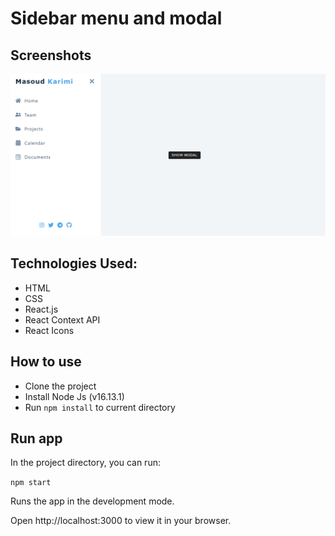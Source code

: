 # Sidebar menu and modal

## Screenshots

![Screenshot](./screenshot.png)

## Technologies Used:
- HTML
- CSS
- React.js
- React Context API
- React Icons

## How to use
- Clone the project
- Install Node Js (v16.13.1)
- Run `npm install` to current directory

## Run app
In the project directory, you can run:

`npm start`

Runs the app in the development mode.

Open http://localhost:3000 to view it in your browser.